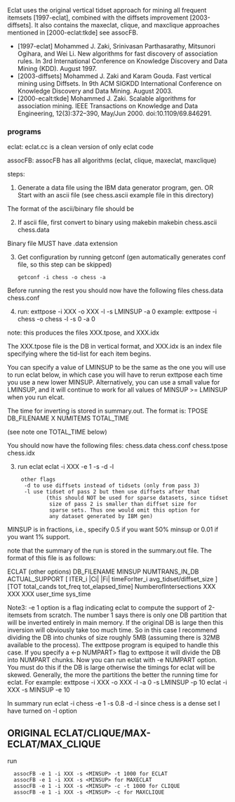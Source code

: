 Eclat uses the original vertical tidset approach for mining all frequent itemsets 
[1997-eclat], combined with the diffsets improvement [2003-diffsets]. 
It also contains the maxeclat, clique, and maxclique approaches mentioned in 
[2000-eclat:tkde] see assocFB.

* [1997-eclat] Mohammed J. Zaki, Srinivasan Parthasarathy, Mitsunori Ogihara, and Wei Li. New algorithms for fast discovery of association rules. In 3rd International Conference on Knowledge Discovery and Data Mining (KDD). August 1997.
* [2003-diffsets] Mohammed J. Zaki and Karam Gouda. Fast vertical mining using Diffsets. In 9th ACM SIGKDD International Conference on Knowledge Discovery and Data Mining. August 2003.
* [2000-ecalt:tkde] Mohammed J. Zaki. Scalable algorithms for association mining. IEEE Transactions on Knowledge and Data Engineering, 12(3):372–390, May/Jun 2000. doi:10.1109/69.846291.


### programs

eclat: eclat.cc is a clean version of only eclat code

assocFB: assocFB has all algorithms (eclat, clique, maxeclat, maxclique)

steps:

1) Generate a data file using the IBM data generator program, gen. 
   OR
  Start with an ascii file (see chess.ascii example file in this directory)
  
The format of the ascii/binary file should be
<cid> <tid> <numitem> <item list>
  
2) If ascii file, first convert to binary using makebin
        makebin chess.ascii chess.data

Binary file MUST have .data extension   

3) Get configuration by running getconf 
(gen automatically generates conf file, so this step can be skipped)
   
       getconf -i chess -o chess -a


Before running the rest you should now have the following files
        chess.data
        chess.conf

4)  run: exttpose -i XXX -o XXX -l -s LMINSUP -a 0
        example: exttpose -i chess -o chess -l -s 0 -a 0

note: this produces the files XXX.tpose, and XXX.idx

The XXX.tpose file is the DB in vertical format, and
XXX.idx is an index file specifying where the tid-list for each item
begins.

You can specify a value of LMINSUP to be the same as the one you will use to
run eclat below, in which case you will have to rerun exttpose each time you
use a new lower MINSUP. Alternatively, you can use a small value for LMINSUP,
and it will continue to work for all values of MINSUP >= LMINSUP when you
run elcat.

The time for inverting is stored in summary.out. The format is:
TPOSE DB_FILENAME X NUMITEMS TOTAL_TIME

(see note one TOTAL_TIME below)               

You should now have the following files:
        chess.data
        chess.conf
        chess.tpose
        chess.idx

3) run eclat
        eclat -i XXX -e 1 -s <MINSUP> -d -l

        other flags
         -d to use diffsets instead of tidsets (only from pass 3)
         -l use tidset of pass 2 but then use diffsets after that
                (this should NOT be used for sparse datasets, since tidset
                 size of pass 2 is smaller than diffset size for
                 sparse sets. Thus one would omit this option for
                 any dataset generated by IBM gen)

MINSUP is in fractions, i.e., specify 0.5 if you want 50% minsup or
0.01 if you want 1% support.
 
note that the summary of the run is stored in the summary.out
file. The format of this file is as follows:

ECLAT (other options) DB_FILENAME MINSUP NUMTRANS_IN_DB ACTUAL_SUPPORT
      [ ITER_i |Ci| |Fi| timeForIter_i avg_tidset/diffset_size ] 
      [TOT total_cands tot_freq tot_elapsed_time] 
      NumberofIntersections XXX XXX XXX user_time sys_time

Note3: -e 1 option is a flag indicating eclat to compute the support
of 2-itemsets from scratch. The number 1 says there is only one DB
partition that will be inverted entirely in main memory. If the
original DB is large then this inversion will obviously take too much
time. So in this case I recommend dividing the DB into chunks of size
roughly 5MB (assuming there is 32MB available to the process). The
exttpose program is equiped to handle this case. If you specify a <-p
NUMPART> flag to exttpose it will divide the DB into NUMPART
chunks. Now you can run eclat with -e NUMPART option. You must do this
if the DB is large otherwise the timings for eclat will be
skewed. Generally, the more the partitions the better the running time
for eclat. For example:
        exttpose -i XXX -o XXX -l -a 0 -s LMINSUP -p 10
        eclat -i XXX -s MINSUP -e 10
 

In summary run
        eclat -i chess -e 1 -s 0.8 -d -l
since chess is a dense set I have turned on -l option

## ORIGINAL ECLAT/CLIQUE/MAX-ECLAT/MAX_CLIQUE ##
 run 
 
      assocFB -e 1 -i XXX -s <MINSUP> -t 1000 for ECLAT
      assocFB -e 1 -i XXX -s <MINSUP> for MAXECLAT
      assocFB -e 1 -i XXX -s <MINSUP> -c -t 1000 for CLIQUE
      assocFB -e 1 -i XXX -s <MINSUP> -c for MAXCLIQUE


